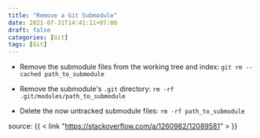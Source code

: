 ```yaml
---
title: "Remove a Git Submodule"
date: 2021-07-31T14:41:11+07:00
draft: false
categories: [Git]
tags: [Git]
---
```


* Remove the submodule files from the working tree and index: `git rm --cached path_to_submodule`

* Remove the submodule's `.git` directory: `rm -rf .git/modules/path_to_submodule`

* Delete the now untracked submodule files: `rm -rf path_to_submodule`

source: {{ < link "https://stackoverflow.com/a/1260982/12089581" > }}